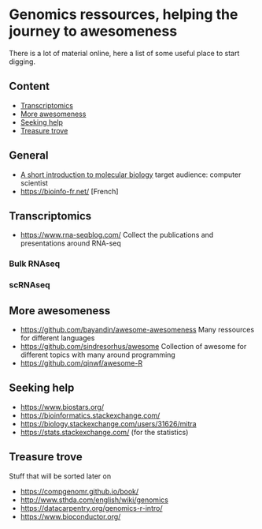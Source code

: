 # Genomics ressources, helping the journey to awesomeness

There is a lot of material online, here a list of some useful place to start digging.

## Content
- [Transcriptomics](#Transcriptomics)
- [More awesomeness](#more-awesomeness)
- [Seeking help](#seeking-help)
- [Treasure trove](#treasure-trove)

## General
- [A short introduction to molecular biology](http://www.thomas-schlitt.net/Bioproject.html) target audience: computer scientist
- https://bioinfo-fr.net/ [French]
## Transcriptomics
- https://www.rna-seqblog.com/ Collect the publications and presentations around RNA-seq

### Bulk RNAseq

### scRNAseq

## More awesomeness
- https://github.com/bayandin/awesome-awesomeness Many ressources for different languages
- https://github.com/sindresorhus/awesome Collection of awesome for different topics with many around programming
- https://github.com/qinwf/awesome-R

## Seeking help
- https://www.biostars.org/
- https://bioinformatics.stackexchange.com/
- https://biology.stackexchange.com/users/31626/mitra
- https://stats.stackexchange.com/ (for the statistics)

## Treasure trove
Stuff that will be sorted later on
- https://compgenomr.github.io/book/
- http://www.sthda.com/english/wiki/genomics
- https://datacarpentry.org/genomics-r-intro/
- https://www.bioconductor.org/
